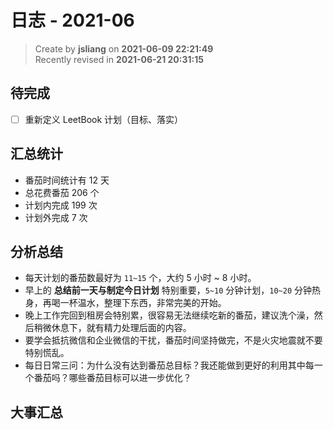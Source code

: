 日志 - 2021-06
===

> Create by **jsliang** on **2021-06-09 22:21:49**  
> Recently revised in **2021-06-21 20:31:15**

## 待完成

* [ ] 重新定义 LeetBook 计划（目标、落实）

## 汇总统计

* 番茄时间统计有 12 天
* 总花费番茄 206 个
* 计划内完成 199 次
* 计划外完成 7 次

## 分析总结

* 每天计划的番茄数最好为 `11~15` 个，大约 5 小时 ~ 8 小时。
* 早上的 **总结前一天与制定今日计划** 特别重要，`5~10` 分钟计划，`10~20` 分钟热身，再喝一杯温水，整理下东西，非常完美的开始。
* 晚上工作完回到租房会特别累，很容易无法继续吃新的番茄，建议洗个澡，然后稍微休息下，就有精力处理后面的内容。
* 要学会抵抗微信和企业微信的干扰，番茄时间坚持做完，不是火灾地震就不要特别慌乱。
* 每日日常三问：为什么没有达到番茄总目标？我还能做到更好的利用其中每一个番茄吗？哪些番茄目标可以进一步优化？

## 大事汇总
